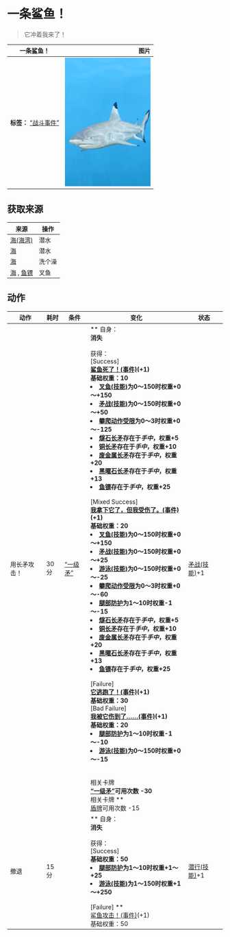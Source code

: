 # 一条鲨鱼！  
> 它冲着我来了！  
  
  一条鲨鱼！  |   图片   
 ----  |  ----:   
 **标签：**	[“战斗事件”](tag_FightEvent.md)  |  <img decoding="async" src="Sprite/SharkEvent.png" href="a.md" style="max-width:300px;max-height:300px;">   
  
## 获取来源  
来源  |  操作  
----  |  ----  
[海(海湾)](Sea_Bay.md)  |  潜水  
[海](Sea_Raft.md)  |  潜水  
[海](Sea_Raft.md)  |  洗个澡  
[海](Sea_Raft.md) , [鱼镖](HarpoonBone.md)  |  叉鱼  
## 动作  
动作  |  耗时  |  条件  |  变化  |  状态  
----  |  ----  |  ----  |  ----  |  ----  
用长矛攻击！<br>  |  30分  |  [“一级矛”](tag_Spear.md)  |  ** 自身：**<br>消失<br><br>** 获得： **<br>** [Success] **<br>  [鲨鱼死了！(事件)](Event_SharkFightSuccess.md)(+1)<br>基础权重：10<li>[叉鱼(技能)](Skill_SpearFishing.md)为0～150时权重+0～+150</li><li>[矛战(技能)](Skill_SpearFighting.md)为0～150时权重+0～+50</li><li>[攀爬动作受限](ModifierClimb.md)为0～3时权重+0～-125</li><li>[燧石长矛](SpearFlint.md)存在于*手中*，权重+5</li><li>[铜长矛](SpearCopper.md)存在于*手中*，权重+10</li><li>[废金属长矛](SpearScrap.md)存在于*手中*，权重+20</li><li>[黑曜石长矛](SpearObsidian.md)存在于*手中*，权重+13</li><li>[鱼镖](HarpoonBone.md)存在于*手中*，权重+25</li><br>** [Mixed Success] **<br>  [我拿下它了，但我受伤了。(事件)](Event_SharkFightMixedSuccess.md)(+1)<br>基础权重：20<li>[叉鱼(技能)](Skill_SpearFishing.md)为0～150时权重+0～+150</li><li>[矛战(技能)](Skill_SpearFighting.md)为0～150时权重+0～+25</li><li>[游泳(技能)](Skill_Swimming.md)为0～150时权重+0～-25</li><li>[攀爬动作受限](ModifierClimb.md)为0～3时权重+0～-60</li><li>[腿部防护](LegProtection.md)为1～10时权重-1～-15</li><li>[燧石长矛](SpearFlint.md)存在于*手中*，权重+5</li><li>[铜长矛](SpearCopper.md)存在于*手中*，权重+10</li><li>[废金属长矛](SpearScrap.md)存在于*手中*，权重+20</li><li>[黑曜石长矛](SpearObsidian.md)存在于*手中*，权重+13</li><li>[鱼镖](HarpoonBone.md)存在于*手中*，权重+25</li><br>** [Failure] **<br>  [它逃跑了！(事件)](Event_SharkFightFailure.md)(+1)<br>基础权重：30<br>** [Bad Failure] **<br>  [我被它伤到了……(事件)](Event_SharkFightBadFailure.md)(+1)<br>基础权重：20<li>[腿部防护](LegProtection.md)为1～10时权重-1～-10</li><li>[游泳(技能)](Skill_Swimming.md)为0～150时权重+0～-15</li><br><br>** 相关卡牌 **<br>[“一级矛”](tag_Spear.md)可用次数  -30<br>** 相关卡牌 **<br>[盾牌](Shield.md)可用次数  -15  |  [矛战(技能)](Skill_SpearFighting.md)+1  
撤退<br>  |  15分  |    |  ** 自身：**<br>消失<br><br>** 获得： **<br>** [Success] **<br>基础权重：50<li>[腿部防护](LegProtection.md)为1～10时权重+1～+25</li><li>[游泳(技能)](Skill_Swimming.md)为1～150时权重+1～+250</li><br>** [Failure] **<br>  [鲨鱼攻击！(事件)](Event_SharkFightFailedRetreat.md)(+1)<br>基础权重：50  |  [潜行(技能)](Skill_Stealth.md)+1  


<script>document.title="一条鲨鱼！ - 卡牌生存百科 Card Survival Wiki";</script>